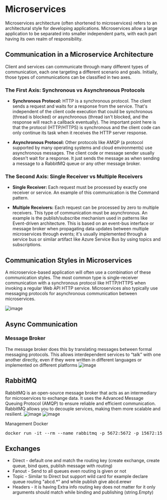 # Microservices

Microservices architecture (often shortened to microservices) refers to an architectural style for developing applications. Microservices allow a large application to be separated into smaller independent parts, with each part having its own realm of responsibility.

## Communication in a Microservice Architecture

Client and services can communicate through many different types of communication, each one targeting a different scenario and goals. Initially, those types of communications can be classified in two axes.

### The First Axis: Synchronous vs Asynchronous Protocols

- **Synchronous Protocol:** HTTP is a synchronous protocol. The client sends a request and waits for a response from the service. That's independent of the client code execution that could be synchronous (thread is blocked) or asynchronous (thread isn't blocked, and the response will reach a callback eventually). The important point here is that the protocol (HTTP/HTTPS) is synchronous and the client code can only continue its task when it receives the HTTP server response.
  
- **Asynchronous Protocol:** Other protocols like AMQP (a protocol supported by many operating systems and cloud environments) use asynchronous messages. The client code or message sender usually doesn't wait for a response. It just sends the message as when sending a message to a RabbitMQ queue or any other message broker.

### The Second Axis: Single Receiver vs Multiple Receivers

- **Single Receiver:** Each request must be processed by exactly one receiver or service. An example of this communication is the Command pattern.

- **Multiple Receivers:** Each request can be processed by zero to multiple receivers. This type of communication must be asynchronous. An example is the publish/subscribe mechanism used in patterns like Event-driven architecture. This is based on an event-bus interface or message broker when propagating data updates between multiple microservices through events; it's usually implemented through a service bus or similar artifact like Azure Service Bus by using topics and subscriptions.

## Communication Styles in Microservices


A microservice-based application will often use a combination of these communication styles. The most common type is single-receiver communication with a synchronous protocol like HTTP/HTTPS when invoking a regular Web API HTTP service. Microservices also typically use messaging protocols for asynchronous communication between microservices.

![image](https://github.com/user-attachments/assets/07ac65b7-8e23-4533-bf33-d0836ad2e3e9)


## Async Communication
### Message Broker 
The message broker does this by translating messages between formal messaging protocols. This allows interdependent services to “talk” with one another directly, even if they were written in different languages or implemented on different platforms
![image](https://github.com/user-attachments/assets/5e668e71-b6eb-4561-bf5a-5c2e53487e72)


## RabbitMQ
RabbitMQ is an open-source message broker that acts as an intermediary for microservices to exchange data. It uses the Advanced Message Queuing Protocol (AMQP) to ensure reliable and efficient communication. RabbitMQ allows you to decouple services, making them more scalable and resilient.
![image](https://github.com/user-attachments/assets/404977d7-0731-4676-a66c-25569c529fc0)
![image](https://github.com/user-attachments/assets/c9d7b60a-ea95-4442-940a-2cf46a3aa952)


Management Docker
<pre>docker run -it --rm --name rabbitmq -p 5672:5672 -p 15672:15672 rabbitmq:3.9-management</pre>



## Exchanges
<ul>
  <li>
    Direct  -  default one and match the routing key (create exchange, create queue, bind ques, publish message with routing)
  </li>
  <li>
  Fanout - Send to all queues even routing is given or not
  </li>
  <li>
Topic - Similar to Direct but support wild card for example declare queue routing "abcd.*" and while publish give abcd.erewr
  </li>  <li>
Headers - it is having Extra info routing key does not matter for it only arguments should match while binding and publishing (string.Empty)
  </li>  
</ul>


